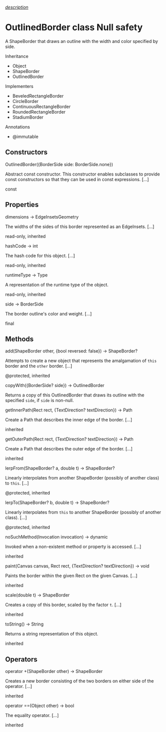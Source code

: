 [*description*][description]

# OutlinedBorder class Null safety #

A ShapeBorder that draws an outline with the width and color specified by side.

Inheritance

 *  Object
 *  ShapeBorder
 *  OutlinedBorder

Implementers

 *  BeveledRectangleBorder
 *  CircleBorder
 *  ContinuousRectangleBorder
 *  RoundedRectangleBorder
 *  StadiumBorder

Annotations

 *  @immutable

## Constructors ##

OutlinedBorder(\{BorderSide side: BorderSide.none\})

Abstract const constructor. This constructor enables subclasses to provide const constructors so that they can be used in const expressions. \[...\]

const

## Properties ##

dimensions → EdgeInsetsGeometry

The widths of the sides of this border represented as an EdgeInsets. \[...\]

read-only, inherited

hashCode → int

The hash code for this object. \[...\]

read-only, inherited

runtimeType → Type

A representation of the runtime type of the object.

read-only, inherited

side → BorderSide

The border outline's color and weight. \[...\]

final

## Methods ##

add(ShapeBorder other, \{bool reversed: false\}) → ShapeBorder?

Attempts to create a new object that represents the amalgamation of `this` border and the `other` border. \[...\]

@protected, inherited

copyWith(\{BorderSide? side\}) → OutlinedBorder

Returns a copy of this OutlinedBorder that draws its outline with the specified `side`, if `side` is non-null.

getInnerPath(Rect rect, \{TextDirection? textDirection\}) → Path

Create a Path that describes the inner edge of the border. \[...\]

inherited

getOuterPath(Rect rect, \{TextDirection? textDirection\}) → Path

Create a Path that describes the outer edge of the border. \[...\]

inherited

lerpFrom(ShapeBorder? a, double t) → ShapeBorder?

Linearly interpolates from another ShapeBorder (possibly of another class) to `this`. \[...\]

@protected, inherited

lerpTo(ShapeBorder? b, double t) → ShapeBorder?

Linearly interpolates from `this` to another ShapeBorder (possibly of another class). \[...\]

@protected, inherited

noSuchMethod(Invocation invocation) → dynamic

Invoked when a non-existent method or property is accessed. \[...\]

inherited

paint(Canvas canvas, Rect rect, \{TextDirection? textDirection\}) → void

Paints the border within the given Rect on the given Canvas. \[...\]

inherited

scale(double t) → ShapeBorder

Creates a copy of this border, scaled by the factor `t`. \[...\]

inherited

toString() → String

Returns a string representation of this object.

inherited

## Operators ##

operator +(ShapeBorder other) → ShapeBorder

Creates a new border consisting of the two borders on either side of the operator. \[...\]

inherited

operator ==(Object other) → bool

The equality operator. \[...\]

inherited


[description]: https://github.com/flutter/flutter/blob/master/packages/flutter/lib/src/painting/borders.dart#L498